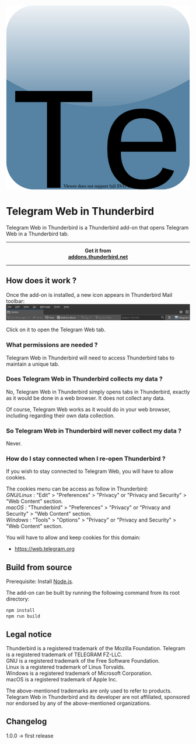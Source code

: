 <p align="center"><img src="icons/icon.svg" alt="Telegram Web in Thunderbird icon"></p>

<h1>Telegram Web in Thunderbird</h1>
Telegram Web in Thunderbird is a Thunderbird add-on that opens Telegram Web in a Thunderbird tab.  

******************
<p align="center">
    <strong>Get it from<br>
    <a href="https://addons.thunderbird.net/fr/thunderbird/addon">addons.thunderbird.net</a>
    </strong>
</p>

******************

<h2>How does it work ?</h2>
Once the add-on is installed, a new icon appears in Thunderbird Mail toolbar:
<img src="images/browser_action.png" alt="Thunderbird Mail toolbar">

Click on it to open the Telegram Web tab.  

<h3>What permissions are needed ?</h3>
Telegram Web in Thunderbird will need to access Thunderbird tabs to maintain a unique tab.

<h3>Does Telegram Web in Thunderbird collects my data ?</h3>
No, Telegram Web in Thunderbird simply opens tabs in Thunderbird, exactly as it would be done in a web browser.  
It does not collect any data.  

Of course, Telegram Web works as it would do in your web browser, including regarding their own data collection.  

<h3>So Telegram Web in Thunderbird will never collect my data ?</h3>
Never.  

<h3>How do I stay connected when I re-open Thunderbird ?</h3>
If you wish to stay connected to Telegram Web, you will have to allow cookies.  

The cookies menu can be access as follow in Thunderbird:    
_GNU/Linux_ : "Edit" > "Preferences" > "Privacy" or "Privacy and Security" > "Web Content" section.  
_macOS_ : "Thunderbird" > "Preferences" > "Privacy" or "Privacy and Security" > "Web Content" section.  
_Windows_ : "Tools" > "Options" > "Privacy" or "Privacy and Security" > "Web Content" section.  

You will have to allow and keep cookies for this domain:  
* https://web.telegram.org

<h2>Build from source</h2>
Prerequisite:  
Install <a href="(https://nodejs.org">Node.js</a>.  

The add-on can be built by running the following command from its root directory:  
```
npm install
npm run build
```

<h2>Legal notice</h2>

Thunderbird is a registered trademark of the Mozilla Foundation.
Telegram is a registered trademark of TELEGRAM FZ-LLC.  
GNU is a registered trademark of the Free Software Foundation.  
Linux is a registered trademark of Linus Torvalds.  
Windows is a registered trademark of Microsoft Corporation.  
macOS is a registered trademark of Apple Inc.  

The above-mentioned trademarks are only used to refer to products.  
Telegram Web in Thunderbird and its developer are not affiliated, sponsored nor endorsed by any of the above-mentioned organizations.  

<h2>Changelog</h2>
1.0.0 -> first release  
